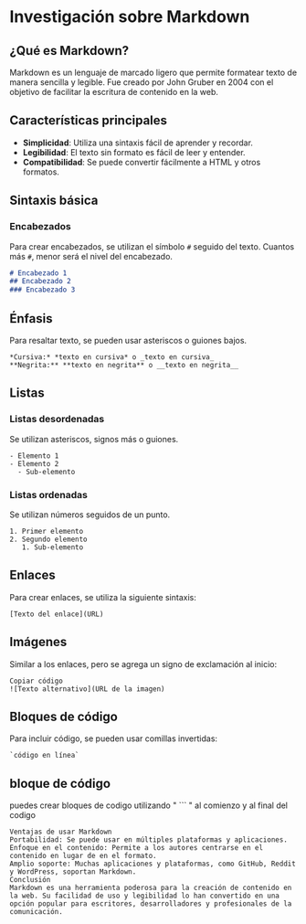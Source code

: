 # Investigación sobre Markdown

## ¿Qué es Markdown?

Markdown es un lenguaje de marcado ligero que permite formatear texto de manera sencilla y legible. Fue creado por John Gruber en 2004 con el objetivo de facilitar la escritura de contenido en la web.

## Características principales

- **Simplicidad**: Utiliza una sintaxis fácil de aprender y recordar.
- **Legibilidad**: El texto sin formato es fácil de leer y entender.
- **Compatibilidad**: Se puede convertir fácilmente a HTML y otros formatos.

## Sintaxis básica

### Encabezados

Para crear encabezados, se utilizan el símbolo `#` seguido del texto. Cuantos más `#`, menor será el nivel del encabezado.

```markdown
# Encabezado 1
## Encabezado 2
### Encabezado 3
```

## Énfasis
Para resaltar texto, se pueden usar asteriscos o guiones bajos.
```
*Cursiva:* *texto en cursiva* o _texto en cursiva_
**Negrita:** **texto en negrita** o __texto en negrita__
```
## Listas
### Listas desordenadas
Se utilizan asteriscos, signos más o guiones.

```
- Elemento 1
- Elemento 2
  - Sub-elemento
```
### Listas ordenadas
Se utilizan números seguidos de un punto.

```
1. Primer elemento
2. Segundo elemento
   1. Sub-elemento
```
## Enlaces
Para crear enlaces, se utiliza la siguiente sintaxis:
```
[Texto del enlace](URL)
```
## Imágenes
Similar a los enlaces, pero se agrega un signo de exclamación al inicio:
```
Copiar código
![Texto alternativo](URL de la imagen)
```
## Bloques de código
Para incluir código, se pueden usar comillas invertidas:
```
`código en línea`
```
## bloque de código
puedes crear bloques de codigo utilizando " ``` " al comienzo y al final del codigo  
```
Ventajas de usar Markdown
Portabilidad: Se puede usar en múltiples plataformas y aplicaciones.
Enfoque en el contenido: Permite a los autores centrarse en el contenido en lugar de en el formato.
Amplio soporte: Muchas aplicaciones y plataformas, como GitHub, Reddit y WordPress, soportan Markdown.
Conclusión
Markdown es una herramienta poderosa para la creación de contenido en la web. Su facilidad de uso y legibilidad lo han convertido en una opción popular para escritores, desarrolladores y profesionales de la comunicación.
```
